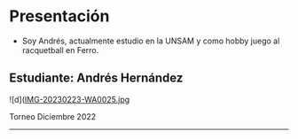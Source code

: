 # Presentación

- Soy Andrés, actualmente estudio en la UNSAM y como hobby juego al racquetball en Ferro.  



## Estudiante: Andrés Hernández





![d]([IMG-20230223-WA0025.jpg](https://postimg.cc/0rzwyVrY)  

Torneo Diciembre 2022

------



